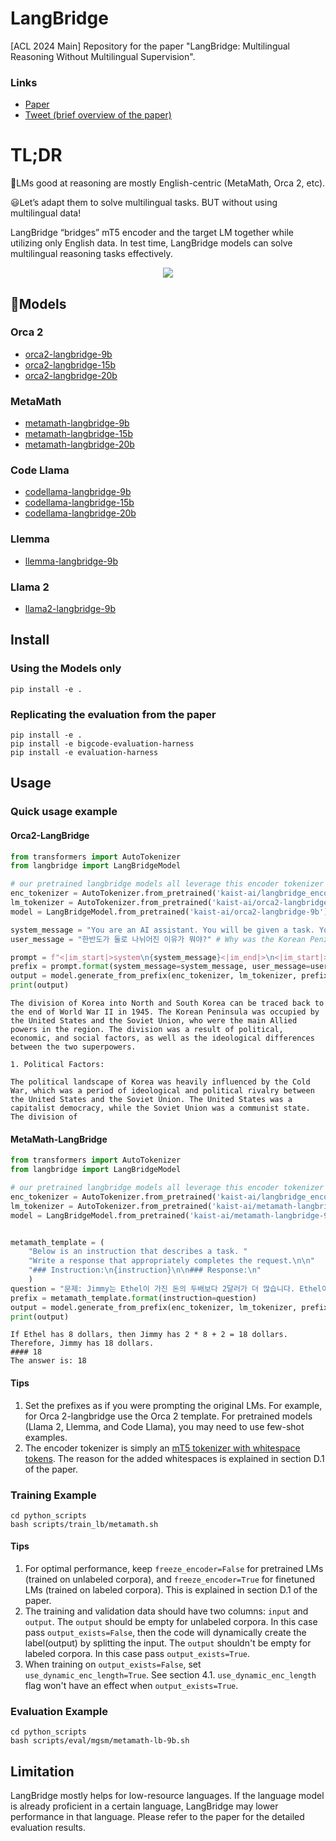 # LangBridge
[ACL 2024 Main] Repository for the paper "LangBridge: Multilingual Reasoning Without Multilingual Supervision".

### Links
- [Paper](https://arxiv.org/abs/2401.10695)
- [Tweet (brief overview of the paper)](https://twitter.com/dongkeun_yoon/status/1749780849741160775)

# TL;DR
🤔LMs good at reasoning are mostly English-centric (MetaMath, Orca 2, etc).

😃Let’s adapt them to solve multilingual tasks. BUT without using multilingual data!

LangBridge “bridges” mT5 encoder and the target LM together while utilizing only English data. In test time, LangBridge models can solve multilingual reasoning tasks effectively.

<p align="center">
  <img src="./figure2.png" >
</p>


##  🤗Models
### Orca 2
- [orca2-langbridge-9b](https://huggingface.co/kaist-ai/orca2-langbridge-9b)
- [orca2-langbridge-15b](https://huggingface.co/kaist-ai/orca2-langbridge-15b)
- [orca2-langbridge-20b](https://huggingface.co/kaist-ai/orca2-langbridge-20b)
### MetaMath
- [metamath-langbridge-9b](https://huggingface.co/kaist-ai/metamath-langbridge-9b)
- [metamath-langbridge-15b](https://huggingface.co/kaist-ai/metamath-langbridge-15b)
- [metamath-langbridge-20b](https://huggingface.co/kaist-ai/metamath-langbridge-20b)
### Code Llama
- [codellama-langbridge-9b](https://huggingface.co/kaist-ai/codellama-langbridge-9b)
- [codellama-langbridge-15b](https://huggingface.co/kaist-ai/codellama-langbridge-15b)
- [codellama-langbridge-20b](https://huggingface.co/kaist-ai/codellama-langbridge-20b)
### Llemma
- [llemma-langbridge-9b](https://huggingface.co/kaist-ai/llemma-langbrige-9b)
### Llama 2
- [llama2-langbridge-9b](https://huggingface.co/kaist-ai/llama2-langbridge-9b)
  
## Install
### Using the Models only
```
pip install -e .
```

### Replicating the evaluation from the paper
```
pip install -e .
pip install -e bigcode-evaluation-harness
pip install -e evaluation-harness
```

## Usage
### Quick usage example
#### Orca2-LangBridge
```python
from transformers import AutoTokenizer
from langbridge import LangBridgeModel

# our pretrained langbridge models all leverage this encoder tokenizer
enc_tokenizer = AutoTokenizer.from_pretrained('kaist-ai/langbridge_encoder_tokenizer') 
lm_tokenizer = AutoTokenizer.from_pretrained('kaist-ai/orca2-langbridge-9b')
model = LangBridgeModel.from_pretrained('kaist-ai/orca2-langbridge-9b').to('cuda')

system_message = "You are an AI assistant. You will be given a task. You must generate a detailed and long answer."
user_message = "한반도가 둘로 나뉘어진 이유가 뭐야?" # Why was the Korean Peninsula divided into two?

prompt = f"<|im_start|>system\n{system_message}<|im_end|>\n<|im_start|>user\n{user_message}<|im_end|>\n<|im_start|>assistant"
prefix = prompt.format(system_message=system_message, user_message=user_message)
output = model.generate_from_prefix(enc_tokenizer, lm_tokenizer, prefix=prefix, max_length=150)
print(output)
```

```
The division of Korea into North and South Korea can be traced back to the end of World War II in 1945. The Korean Peninsula was occupied by the United States and the Soviet Union, who were the main Allied powers in the region. The division was a result of political, economic, and social factors, as well as the ideological differences between the two superpowers.

1. Political Factors:

The political landscape of Korea was heavily influenced by the Cold War, which was a period of ideological and political rivalry between the United States and the Soviet Union. The United States was a capitalist democracy, while the Soviet Union was a communist state. The division of
```
#### MetaMath-LangBridge
```python
from transformers import AutoTokenizer
from langbridge import LangBridgeModel

# our pretrained langbridge models all leverage this encoder tokenizer
enc_tokenizer = AutoTokenizer.from_pretrained('kaist-ai/langbridge_encoder_tokenizer') 
lm_tokenizer = AutoTokenizer.from_pretrained('kaist-ai/metamath-langbridge-9b')
model = LangBridgeModel.from_pretrained('kaist-ai/metamath-langbridge-9b').to('cuda')


metamath_template = (
    "Below is an instruction that describes a task. "
    "Write a response that appropriately completes the request.\n\n"
    "### Instruction:\n{instruction}\n\n### Response:\n"
    )
question = "문제: Jimmy는 Ethel이 가진 돈의 두배보다 2달러가 더 많습니다. Ethel이 8달러가 있다고하면, Jimmy는 얼마를 갖고 있나요?  정답: "
prefix = metamath_template.format(instruction=question)
output = model.generate_from_prefix(enc_tokenizer, lm_tokenizer, prefix=prefix)
print(output)
```
```
If Ethel has 8 dollars, then Jimmy has 2 * 8 + 2 = 18 dollars.
Therefore, Jimmy has 18 dollars.
#### 18
The answer is: 18
```

#### Tips
1. Set the prefixes as if you were prompting the original LMs. For example, for Orca 2-langbridge use the Orca 2 template. For pretrained models (Llama 2, Llemma, and Code Llama), you may need to use few-shot examples.
2. The encoder tokenizer is simply an [mT5 tokenizer with whitespace tokens](https://github.com/kaistAI/LangBridge/blob/16a781b1048dcc0089c986fd4bd63ab75c6a7d13/python_scripts/train_langbridge.py#L331). The reason for the added whitespaces is explained in section D.1 of the paper.

### Training Example
```
cd python_scripts
bash scripts/train_lb/metamath.sh
```
#### Tips
1. For optimal performance, keep `freeze_encoder=False` for pretrained LMs (trained on unlabeled corpora), and `freeze_encoder=True` for finetuned LMs (trained on labeled corpora). This is explained in section D.1 of the paper.
2. The training and validation data should have two columns: `input` and `output`. The `output` should be empty for unlabeled corpora. In this case pass `output_exists=False`, then the code will dynamically create the label(output) by splitting the input. The `output` shouldn't be empty for labeled corpora. In this case pass `output_exists=True`.
3. When training on `output_exists=False`, set `use_dynamic_enc_length=True`. See section 4.1. `use_dynamic_enc_length` flag won't have an effect when `output_exists=True`.

### Evaluation Example
```
cd python_scripts
bash scripts/eval/mgsm/metamath-lb-9b.sh
```


## Limitation
LangBridge mostly helps for low-resource languages. If the language model is already proficient in a certain language, LangBridge may lower performance in that language. Please refer to the paper for the detailed evaluation results.
